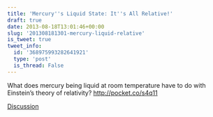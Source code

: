 ```yaml
---
title: 'Mercury''s Liquid State: It''s All Relative!'
draft: true
date: 2013-08-18T13:01:46+00:00
slug: '201308181301-mercury-liquid-relative'
is_tweet: true
tweet_info:
  id: '368975993282641921'
  type: 'post'
  is_thread: False
---
```




What does mercury being liquid at room temperature have to do with Einstein’s theory of relativity? <http://pocket.co/s4q11>

[Discussion](https://x.com/sytelus/status/368975993282641921)
